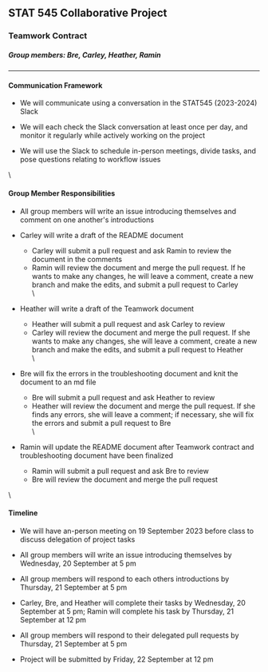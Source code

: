 ## STAT 545 Collaborative Project
### Teamwork Contract
##### Group members: Bre, Carley, Heather, Ramin


---  

#### **Communication Framework**  

- We will communicate using a conversation in the STAT545 (2023-2024) Slack

- We will each check the Slack conversation at least once per day, and monitor it regularly while actively working on the project

- We will use the Slack to schedule in-person meetings, divide tasks, and pose questions relating to workflow issues

\

#### **Group Member Responsibilities**
  
- All group members will write an issue introducing themselves and comment on one another's introductions

- Carley will write a draft of the README document
  - Carley will submit a pull request and ask Ramin to review the document in the comments
  - Ramin will review the document and merge the pull request. If he wants to make any changes, he will leave a comment, create a new branch and make the edits, and submit a pull request to Carley  
\

- Heather will write a draft of the Teamwork document  
  - Heather will submit a pull request and ask Carley to review
  - Carley will review the document and merge the pull request. If she wants to make any changes, she will leave a comment, create a new branch and make the edits, and submit a pull request to Heather  
\

- Bre will fix the errors in the troubleshooting document and knit the document to an md file
  - Bre will submit a pull request and ask Heather to review
  - Heather will review the document and merge the pull request. If she finds any errors, she will leave a comment; if necessary, she will fix the errors and submit a pull request to Bre  
\
  
- Ramin will update the README document after Teamwork contract and troubleshooting document have been finalized
  - Ramin will submit a pull request and ask Bre to review
  - Bre will review the document and merge the pull request

\

#### **Timeline**

- We will have an-person meeting on 19 September 2023 before class to discuss delegation of project tasks

- All group members will write an issue introducing themselves by Wednesday, 20 September at 5 pm

- All group members will respond to each others introductions by Thursday, 21 September at 5 pm

- Carley, Bre, and Heather will complete their tasks by Wednesday, 20 September at 5 pm; Ramin will complete his task by Thursday, 21 September at 12 pm

- All group members will respond to their delegated pull requests by Thursday, 21 September at 5 pm

- Project will be submitted by Friday, 22 September at 12 pm




